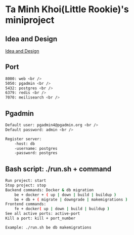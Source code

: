 # Ta Minh Khoi(Little Rookie)'s miniproject
## Idea and Design
[Idea and Design](https://drive.google.com/file/d/189M2A2INygW1483EUw-OhHiU7SS43T_X/view)


## Port
```bash
8000: web <br />
5050: pgadmin <br />
5432: postgres <br />
6379: redis <br />
7070: meilisearch <br />
```

## Pgadmin
```bash
Default user: pgadmin4@pgadmin.org <br />
Default password: admin <br />

Register server: 
    -host: db
    -username: postgres
    -password: postgres
```

## Bash script: ./run.sh + command
```bash
Run project: start
Stop project: stop
Backend commands: Docker & db migration
    be + docker + ( up | down | build | buildup )
    be + db + ( migrate | downgrade | makemigrations )
Frontend commands: 
    fe + docker( up | down | build | buildup )
See all active ports: active-port
Kill a port: kill + port_number

Example: ./run.sh be db makemigrations
```
